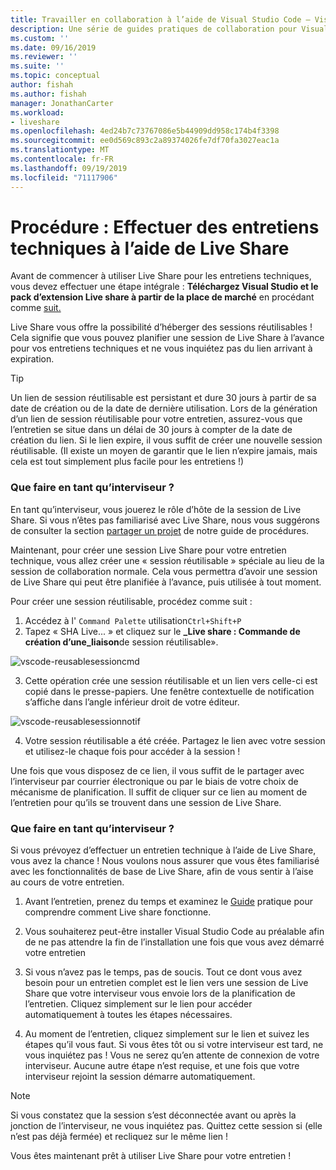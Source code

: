 ```yaml
---
title: Travailler en collaboration à l’aide de Visual Studio Code – Visual Studio Live Share | Microsoft Docs
description: Une série de guides pratiques de collaboration pour Visual Studio Code et Live Share.
ms.custom: ''
ms.date: 09/16/2019
ms.reviewer: ''
ms.suite: ''
ms.topic: conceptual
author: fishah
ms.author: fishah
manager: JonathanCarter
ms.workload:
- liveshare
ms.openlocfilehash: 4ed24b7c73767086e5b44909dd958c174b4f3398
ms.sourcegitcommit: ee0d569c893c2a89374026fe7df70fa3027eac1a
ms.translationtype: MT
ms.contentlocale: fr-FR
ms.lasthandoff: 09/19/2019
ms.locfileid: "71117906"
---
```

<!--
Copyright © Microsoft Corporation
All rights reserved.
Creative Commons Attribution 4.0 License (International): https://creativecommons.org/licenses/by/4.0/legalcode
-->

# <a name="how-to-do-technical-interviews-using-live-share"></a>Procédure : Effectuer des entretiens techniques à l’aide de Live Share

Avant de commencer à utiliser Live Share pour les entretiens techniques, vous devez effectuer une étape intégrale : **Téléchargez Visual Studio et le pack d’extension Live share à partir de la place de marché** en procédant comme [suit.](../use/vscode.md#Installation)

Live Share vous offre la possibilité d’héberger des sessions réutilisables ! Cela signifie que vous pouvez planifier une session de Live Share à l’avance pour vos entretiens techniques et ne vous inquiétez pas du lien arrivant à expiration.

> [!TIP] 
>Un lien de session réutilisable est persistant et dure 30 jours à partir de sa date de création ou de la date de dernière utilisation. Lors de la génération d’un lien de session réutilisable pour votre entretien, assurez-vous que l’entretien se situe dans un délai de 30 jours à compter de la date de création du lien. Si le lien expire, il vous suffit de créer une nouvelle session réutilisable. (Il existe un moyen de garantir que le lien n’expire jamais, mais cela est tout simplement plus facile pour les entretiens !)

### <a name="what-to-do-as-an-interviewer"></a>**Que faire en tant qu’interviseur ?**

En tant qu’interviseur, vous jouerez le rôle d’hôte de la session de Live Share. Si vous n’êtes pas familiarisé avec Live Share, nous vous suggérons de consulter la section [partager un projet](../use/vscode.md) de notre guide de procédures.

Maintenant, pour créer une session Live Share pour votre entretien technique, vous allez créer une « session réutilisable » spéciale au lieu de la session de collaboration normale. Cela vous permettra d’avoir une session de Live Share qui peut être planifiée à l’avance, puis utilisée à tout moment.

Pour créer une session réutilisable, procédez comme suit :

1. Accédez à l' `Command Palette` utilisation`Ctrl+Shift+P`
1. Tapez « SHA Live... » et cliquez sur le **_Live share : Commande de création d’une_liaison**de session réutilisable».

![vscode-reusablesessioncmd](../media/vscode-cmdpalette-createreusablelink.png)

3. Cette opération crée une session réutilisable et un lien vers celle-ci est copié dans le presse-papiers. Une fenêtre contextuelle de notification s’affiche dans l’angle inférieur droit de votre éditeur.

![vscode-reusablesessionnotif](../media/vscode-notification-resuablesession.png)

4. Votre session réutilisable a été créée. Partagez le lien avec votre session et utilisez-le chaque fois pour accéder à la session !

Une fois que vous disposez de ce lien, il vous suffit de le partager avec l’interviseur par courrier électronique ou par le biais de votre choix de mécanisme de planification. Il suffit de cliquer sur ce lien au moment de l’entretien pour qu’ils se trouvent dans une session de Live Share. 

### <a name="what-to-do-as-the-interviewee"></a>**Que faire en tant qu’interviseur ?**

Si vous prévoyez d’effectuer un entretien technique à l’aide de Live Share, vous avez la chance ! Nous voulons nous assurer que vous êtes familiarisé avec les fonctionnalités de base de Live Share, afin de vous sentir à l’aise au cours de votre entretien.

1. Avant l’entretien, prenez du temps et examinez le [Guide](../use/vscode.md) pratique pour comprendre comment Live share fonctionne.

1. Vous souhaiterez peut-être installer Visual Studio Code au préalable afin de ne pas attendre la fin de l’installation une fois que vous avez démarré votre entretien

1. Si vous n’avez pas le temps, pas de soucis. Tout ce dont vous avez besoin pour un entretien complet est le lien vers une session de Live Share que votre interviseur vous envoie lors de la planification de l’entretien. Cliquez simplement sur le lien pour accéder automatiquement à toutes les étapes nécessaires.

1. Au moment de l’entretien, cliquez simplement sur le lien et suivez les étapes qu’il vous faut. Si vous êtes tôt ou si votre interviseur est tard, ne vous inquiétez pas ! Vous ne serez qu’en attente de connexion de votre interviseur. Aucune autre étape n’est requise, et une fois que votre interviseur rejoint la session démarre automatiquement.

>[!NOTE]
>Si vous constatez que la session s’est déconnectée avant ou après la jonction de l’interviseur, ne vous inquiétez pas. Quittez cette session si (elle n’est pas déjà fermée) et recliquez sur le même lien !

Vous êtes maintenant prêt à utiliser Live Share pour votre entretien ! 
